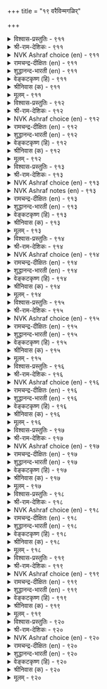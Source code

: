 +++
title = "१९ वरैविन्मगळिर्"

+++

<details><summary>विश्वास-प्रस्तुतिः - ९११</summary>

अऩ्पिऩ् विऴैयार् पॊरुळ्विऴैयुम् आय्दॊडियार्  
इऩ्सॊल् इऴुक्कुत् तरुम्। ९११  
</details>

<details><summary>श्री-राम-देशिकः - ९११</summary>

अधिकारः ९२. पण्याङ्गना  
हार्दप्रेम विना वित्तहेतोः प्रीतिं करोति या ।  
दास्यास्तस्या रम्यवाक्यं दद्याद् व्यसनमन्ततः ॥ ९११॥
</details>

<details><summary>NVK Ashraf choice (en) - ९११</summary>

०९११  
Fraught with disgrace are the sweet words  
Of jeweled women who desire wealth, not love. *  
(P.S. Sundaram)  
</details>

<details><summary>रामचन्द्र-दीक्षितः (en) - ९११</summary>

911 aṉpiṉ viḻaiyār poruḷviḻaiyum āytoṭiyār  
iṉcol iḻukkut tarum.

911\. Honeyed words of public women who serve not for love but for money become gall and wormwood in the end.  
</details>

<details><summary>शुद्धानन्द-भारती (en) - ९११</summary>

1\. அன்பின் விழையார் பொருள்விழையும் ஆய்தொடியார்  
இன்சொல் இழுக்குத் தரும்.  
For gold, not love their tongue cajoles  
Men are ruined by bangled belles.        911  
</details>

<details><summary>वेङ्कटकृष्ण (हि) - ९११</summary>

911
चाह नहीं है प्रेमवश, धनमूलक है चाह ।  
ऐसी स्त्री का मधुर वच, ले लेता है आह ॥
</details>

<details><summary>श्रीनिवास (क) - ९११</summary>

911. प्रीतियन्नु बयसदॆ (केवल) हणवन्नु बयसुव चॆलुव स्त्रीयर (वेश्यॆयर) इनिदाद मातुगळु ऒब्बनिगॆ
दुःखवन्नु तरुत्तवॆ.

</details>

<details><summary>मूलम् - ९११</summary>

अऩ्पिऩ् विऴैयार् पॊरुळ्विऴैयुम् आय्दॊडियार्  
इऩ्सॊल् इऴुक्कुत् तरुम्। ९११  
</details>

<details><summary>विश्वास-प्रस्तुतिः - ९१२</summary>

पयऩ्तूक्किप् पण्बुरैक्कुम् पण्बिऩ् मगळिर्  
नयऩ्तूक्कि नळ्ळा विडल्। ९१२  
</details>

<details><summary>श्री-राम-देशिकः - ९१२</summary>

धनलाभानुसरेण ब्रूवतीनां प्रियं वचः ।  
स्नेहं निर्गुणदसीनां विमृश्य विसृजेन्नरः ॥ ९१२॥
</details>

<details><summary>NVK Ashraf choice (en) - ९१२</summary>

०९१२  
See through and avoid the immoral women  
Who talk of morals with a purpose.  
(P.S. Sundaram)  
</details>

<details><summary>रामचन्द्र-दीक्षितः (en) - ९१२</summary>

912 payaṉtūkkip paṇpuraikkum paṇpuil makaḷir  
nayaṉtūkki naḷḷā viṭal.

912\. Beware of public women sweet of tongue but greedy of gain.  
</details>

<details><summary>शुद्धानन्द-भारती (en) - ९१२</summary>

2\. பயன்தூக்கிப் பண்புரைக்கும் பண்பின் மகளிர்  
நயன்தூக்கி நள்ளா விடல்.         
Avoid ill-natured whores who feign  
Love only for their selfish gain.        912  
</details>

<details><summary>वेङ्कटकृष्ण (हि) - ९१२</summary>

912
मधुर वचन है बोलती, तोल लाभ का भाग ।  
वेश्या के व्यवहार को, सोच समागम त्याग ॥
</details>

<details><summary>श्रीनिवास (क) - ९१२</summary>

912. लाभवन्नु तूगि नोडि अदक्कॆ तक्कन्तॆ नयवाद मातुगळन्नाडुव गुणवुळ्ळ स्त्रीयर वर्तनॆयनु तूगि नोडि,
अवर प्रीतियन्नु अलक्षिस बेकु.

</details>

<details><summary>मूलम् - ९१२</summary>

पयऩ्तूक्किप् पण्बुरैक्कुम् पण्बिऩ् मगळिर्  
नयऩ्तूक्कि नळ्ळा विडल्। ९१२  
</details>

<details><summary>विश्वास-प्रस्तुतिः - ९१३</summary>

पॊरुट्पॆण्डिर् पॊय्म्मै मुयक्कम् इरुट्टऱैयिल्  
एदिल् पिणन्दऴीइ अऱ्ऱु। ९१३  
</details>

<details><summary>श्री-राम-देशिकः - ९१३</summary>

पण्यस्त्रीणामर्थहेतोः कृत्रिमालिङ्गनं तु यत् ।  
तमोवृतस्थले नूत्नप्रेतालिङ्गनवद्भवेत् ॥ ९१३॥
</details>

<details><summary>NVK Ashraf choice (en) - ९१३</summary>

०९१३  
A harlot’s false embrace for money is like one hired  
To clasp an alien corpse in a dark room. *  
(P.S. Sundaram), (G. Vanmikanathan)  
</details>

<details><summary>NVK Ashraf notes (en) - ९१३</summary>

९१३. There existed, according to French writer Abbe J.A. Dubois of the १८th century A.D. [Hindu Manners, Customs and Ceremonies, page १७ and Edgar Thurston, Castes and Tribes of Southern India, Volume V, page १०७], a practice amongst the Nambudris of Kerala to hire someone to embrace the dead corpse of girls who die as virgins [Padmanabhan, २००३]. Valluvar could be referring to this custom. Though two of the five traditional commentators of Tirukkural, namely Manakkudavar and Pariperumal, interpret this way [… पिणत्तै कूलिक्कु तऴुवियदु पोलुम्…॥], they do not refer to this as a practice amongst Nambudris.
</details>

<details><summary>रामचन्द्र-दीक्षितः (en) - ९१३</summary>

913 poruṭpeṇṭir poymmai muyakkam iruṭṭaṟaiyil  
ētil piṇantaḻīi aṟṟu.

913\. Embracing false women bent on gain is like embracing a strange corpse in a dark room.  
</details>

<details><summary>शुद्धानन्द-भारती (en) - ९१३</summary>

3\. பொருட்பெண்டிர் பொய்ம்மை முயக்கம் இருட்டறையில்  
ஏதில் பிணந்தழீஇ யற்று.  
The false embrace of whores is like  
That of a damned corpse in the dark.        913  
</details>

<details><summary>वेङ्कटकृष्ण (हि) - ९१३</summary>

913
पण-स्त्री आलिंगन रहा, यों झूठा ही जान ।  
ज्यों लिपटे तम-कोष्ठ में, मुरदे से अनजान ॥
</details>

<details><summary>श्रीनिवास (क) - ९१३</summary>

913. हणवन्ने गुरियागुळ्ळ वेश्या स्त्रीयर हुसि आलिङ्गनवु कत्तलॆ कोणॆयल्लि अपरिचित हॆणवॊन्दन्नु तब्बिकॊण्डन्तॆ.

</details>

<details><summary>मूलम् - ९१३</summary>

पॊरुट्पॆण्डिर् पॊय्म्मै मुयक्कम् इरुट्टऱैयिल्  
एदिल् पिणन्दऴीइ अऱ्ऱु। ९१३  
</details>

<details><summary>विश्वास-प्रस्तुतिः - ९१४</summary>

पॊरुट्पॊरुळार् पुऩ्ऩलन् दोयार् अरुट्पॊरुळ्  
आयुम् अऱिवि ऩवर्। ९१४  
</details>

<details><summary>श्री-राम-देशिकः - ९१४</summary>

अर्थमात्रैकलक्ष्यणां दासीनां कपटं सुखम् ।  
नाद्रियन्ते धर्ममार्गविमर्शनपरा बुधाः ॥ ९१४॥
</details>

<details><summary>NVK Ashraf choice (en) - ९१४</summary>

०९१४  
The wise who treasure grace desire not the false charms  
Of those who treasure wealth. *  
(W.H. Drew and J. Lazarus), (Satguru Subramuniyaswami)  
</details>

<details><summary>रामचन्द्र-दीक्षितः (en) - ९१४</summary>

914 poruṭporuḷār puṉṉalam tōyā aruṭporuḷ  
āyum aṟivi ṉavar.

914\. Men seeking the light of grace turn away in scorn from the fleshy delights of prostitutes.  
</details>

<details><summary>शुद्धानन्द-भारती (en) - ९१४</summary>

4\. பொருட்பொருளார் புன்னலம் தோயார் அருட்பொருள்  
ஆயும் அறிவி னவர்.  
The wise who seek the wealth of grace  
Look not for harlots' low embrace.        914  
</details>

<details><summary>वेङ्कटकृष्ण (हि) - ९१४</summary>

914
रहता है परमार्थ में, जिनका मनोनियोग ।  
अर्थ-अर्थिनी तुच्छ सुख, करते नहिं वे भोग ॥
</details>

<details><summary>श्रीनिवास (क) - ९१४</summary>

914. दैव कृपॆय सिरियन्नु अरसुव विचारवन्तरु, हणवन्ने मुख्यवागि बयसुव वेश्यॆयरु कूडुव कीळु सुखवन्नु
आशिसुवुदिल्ल.

</details>

<details><summary>मूलम् - ९१४</summary>

पॊरुट्पॊरुळार् पुऩ्ऩलन् दोयार् अरुट्पॊरुळ्  
आयुम् अऱिवि ऩवर्। ९१४  
</details>

<details><summary>विश्वास-प्रस्तुतिः - ९१५</summary>

पॊदुनलत्तार् पुऩ्ऩलम् तोयार् मदिनलत्तिऩ्  
माण्ड अऱिवि ऩवर्। ९१५  
</details>

<details><summary>श्री-राम-देशिकः - ९१५</summary>

स्वभावज्ञानसहिताः शास्त्रज्ञानेन चान्विताः ।  
सर्वस्वाम्याङ्गनाभोगं कृत्रिमं न हि वृण्वते ॥ ९१५॥
</details>

<details><summary>NVK Ashraf choice (en) - ९१५</summary>

०९१५  
Sensible men of lofty wisdom will find no joy  
In the cheap delight of public women. *  
(P.S. Sundaram), (G.U. Pope)  
</details>

<details><summary>रामचन्द्र-दीक्षितः (en) - ९१५</summary>

915 potunalattār puṉṉalam tōyār matinalattiṉ  
māṇṭa aṟivi ṉavar.

915\. Men of great wisdom care not for the barren pleasures of women who sell themselves for hire.  
</details>

<details><summary>शुद्धानन्द-भारती (en) - ९१५</summary>

5\. பொதுநலத்தார் புன்னலம் தோயார் மதிநலத்தின்  
மாண்ட அறிவி னவர்.  
The lofty wise will never covet  
The open charms of a vile harlot.        915  
</details>

<details><summary>वेङ्कटकृष्ण (हि) - ९१५</summary>

915
सहज बुद्धि के साथ है, जिनका विशिष्ट ज्ञान ।  
पण्य-स्त्री का तुच्छ सुख, भोगेंगे नहिं जान ॥
</details>

<details><summary>श्रीनिवास (क) - ९१५</summary>

915. बुद्धि सामर्थ्यदिन्द श्रेष्ठ अरिवुळ्ळवरारू हणदासॆगॆ ऎल्लरिगू प्रीति तोरुव वेश्यॆयर अळियॊलिविगॆ
दासरागुवुदिल्ल.

</details>

<details><summary>मूलम् - ९१५</summary>

पॊदुनलत्तार् पुऩ्ऩलम् तोयार् मदिनलत्तिऩ्  
माण्ड अऱिवि ऩवर्। ९१५  
</details>

<details><summary>विश्वास-प्रस्तुतिः - ९१६</summary>

तन्नलम् पारिप्पार् तोयार् तगैसॆरुक्किप्  
पुऩ्ऩलम् पारिप्पार् तोळ्। ९१६  
</details>

<details><summary>श्री-राम-देशिकः - ९१६</summary>

पण्यस्त्रीणां छलं प्रेम यच्छन्तीनां जनान् प्रति ।  
भुजौ रूपमदान्धानां न स्पृशेयुर्गुणैषिणः ॥ ९१६॥
</details>

<details><summary>NVK Ashraf choice (en) - ९१६</summary>

०९१६  
Those who would spread their own good will not touch  
Others who spread their charms for money. *  
(P.S. Sundaram)  
</details>

<details><summary>रामचन्द्र-दीक्षितः (en) - ९१६</summary>

916 tannalam pārippār tōyār takaicerukkip  
puṉṉalam pārippār tōḷ.

916\. Men aspiring to fame do not long for the delights of women who sell themselves.  
</details>

<details><summary>शुद्धानन्द-भारती (en) - ९१६</summary>

6\. தந்நலம் பாரிப்பார் தோயார் தகைசெருக்கிப்  
புன்னலம் பாரிப்பார் தோள்.  
Those who guard their worthy fame  
Shun the wanton's vaunting charm.        916  
</details>

<details><summary>वेङ्कटकृष्ण (हि) - ९१६</summary>

916
रूप-दृप्त हो तुच्छ सुख, जो देती हैं बेच ।  
निज यश-पालक श्रेष्ठ जन, गले लगें नहिं, हेच ॥
</details>

<details><summary>श्रीनिवास (क) - ९१६</summary>

916. आत्मोन्नतियन्नु अरसुववरु, तम्म चॆलुविनिन्द मरुळुगॊळिसि कीळु सुख नीडुव वेश्यॆयर तोळ अप्पुगॆयल्लि
सेरुवुदिल्ल.

</details>

<details><summary>मूलम् - ९१६</summary>

तन्नलम् पारिप्पार् तोयार् तगैसॆरुक्किप्  
पुऩ्ऩलम् पारिप्पार् तोळ्। ९१६  
</details>

<details><summary>विश्वास-प्रस्तुतिः - ९१७</summary>

निऱैनॆञ्जम् इल्लवर् तोय्वार् पिऱनॆञ्जिऱ्  
पेणिप् पुणर्बवर् तोळ्। ९१७  
</details>

<details><summary>श्री-राम-देशिकः - ९१७</summary>

कृत्वाऽन्यं हृदि कायेन यच्छन्तीनां स्वसङ्गमम् ।  
वारस्त्रीणां भुजौ चित्तदार्ढ्यहीनाः स्पृशन्त्यहो ॥ ९१७॥
</details>

<details><summary>NVK Ashraf choice (en) - ९१७</summary>

०९१७  
The empty-hearted alone will embrace  
The hearts that go not with their bodies.  
(P.S. Sundaram)  
</details>

<details><summary>रामचन्द्र-दीक्षितः (en) - ९१७</summary>

917 niṟaineñcam illavar tōyvar piṟaneñcil  
pēṇip puṇarpavar tōḷ.

917\. Only men of unruly desires go in search of the shoulders of women who sell themselves.  
</details>

<details><summary>शुद्धानन्द-भारती (en) - ९१७</summary>

7\. நிறைநெஞ்சம் இல்லவர் தோய்வர் பிறநெஞ்சிற்  
பேணிப் புணர்பவர் தோள்.  
Hollow hearts alone desire  
The arms of whores with hearts elsewere.        917  
</details>

<details><summary>वेङ्कटकृष्ण (हि) - ९१७</summary>

917
करती है संभोग जो, लगा अन्य में चित्त ।  
उससे गले लगे वही, जिसका चंचल चित्त ॥
</details>

<details><summary>श्रीनिवास (क) - ९१७</summary>

917. अनम्भवदिन्द श्रिमन्तवाद मनस्सु, इल्लदवरु, तम्म मनस्सिनल्लि इतर वस्तुगळन्नु बयसि कूडलॆळसुव वेश्यॆयर
तोळ्तॆक्कॆयल्लि सॆरॆयागुवरु.

</details>

<details><summary>मूलम् - ९१७</summary>

निऱैनॆञ्जम् इल्लवर् तोय्वार् पिऱनॆञ्जिऱ्  
पेणिप् पुणर्बवर् तोळ्। ९१७  
</details>

<details><summary>विश्वास-प्रस्तुतिः - ९१८</summary>

आयुम् अऱिविऩर् अल्लार्क्कु अणङ्गॆऩ्प  
माय मगळिर् मुयक्कु। ९१८  
</details>

<details><summary>श्री-राम-देशिकः - ९१८</summary>

कुलटाभिर्वञ्चिकाभिः सहालिङ्गनकर्म तु ।  
नृणा विवेकशून्यानां भूतं प्राणहरं भवेत् ॥ ९१८॥
</details>

<details><summary>NVK Ashraf choice (en) - ९१८</summary>

०९१८  
Only those who can’t see through a false woman’s embrace  
Consider her to be an angel. *  
(N.V.K. Ashraf), (P.S. Sundaram)  
</details>

<details><summary>रामचन्द्र-दीक्षितः (en) - ९१८</summary>

918 āyum aṟiviṉar allārkku aṇaṅkeṉpa  
māya makaḷir muyakku.

918\. False women’s embraces which only the ignorant desire are like the possession of evil spirits.  
</details>

<details><summary>शुद्धानन्द-भारती (en) - ९१८</summary>

8\. ஆயும் அறிவினர் அல்லார்க்கு அணங்கென்ப  
மாய மகளிர் முயக்கு.  
Senseless fools are lured away  
By arms of sirens who lead astray.        918  
</details>

<details><summary>वेङ्कटकृष्ण (हि) - ९१८</summary>

918
जो स्त्री है मायाविनी, उसका भोग विलास ।  
अविवेकी जन के लिये, रहा मोहिनी-पाश ॥
</details>

<details><summary>श्रीनिवास (क) - ९१८</summary>

918. विचार माडि नोडुव शक्तियिल्लदवरिगॆ, मायाङ्गनॆयर (वेश्यॆयर) अप्पुगॆयु, मोहिनि हिडिद हागॆ ऎन्दु
बल्लवरु हेळुवरु.

</details>

<details><summary>मूलम् - ९१८</summary>

आयुम् अऱिविऩर् अल्लार्क्कु अणङ्गॆऩ्प  
माय मगळिर् मुयक्कु। ९१८  
</details>

<details><summary>विश्वास-प्रस्तुतिः - ९१९</summary>

वरैविला माणिऴैयार् मॆऩ्तोळ् पुरैयिलाप्  
पूरियर्गळ् आऴुम् अळऱु। ९१९  
</details>

<details><summary>श्री-राम-देशिकः - ९१९</summary>

चारित्र्यमात्रशून्यानां दासीनां मधुरो भुजः ।  
मूढाधमजनप्राप्यनिरयेन समो भवेत् ॥ ९१९॥
</details>

<details><summary>NVK Ashraf choice (en) - ९१९</summary>

०९१९  
The soft arms of those who sell their charm  
Are a hell that plunge the base. *  
(P.S. Sundaram), (W.H. Drew and J. Lazarus)  
</details>

<details><summary>रामचन्द्र-दीक्षितः (en) - ९१९</summary>

919 varaivilā māṇiḻaiyār meṉtōḷ puraiyilāp  
pūriyarkaḷ āḻum aḷaṟu.

919\. The soft shoulders of women who deck themselves for attraction are the hell into which undiscerning fools sink.  
</details>

<details><summary>शुद्धानन्द-भारती (en) - ९१९</summary>

9\. வரைவிலா மாணிழையார் மென்றோள் புரையிலாப்  
பூரியர்கள் ஆழும் அளறு.  
The soft jewelled arms of whores are hell  
Into which the degraded fall.        919  
</details>

<details><summary>वेङ्कटकृष्ण (हि) - ९१९</summary>

919
वेश्या का कंधा मृदुल, भूषित है जो खूब ।  
मूढ-नीच उस नरक में, रहते हैं कर डूब ॥
</details>

<details><summary>श्रीनिवास (क) - ९१९</summary>

919. दॊड्डवरु, अल्परु ऎन्नदॆ बॆलॆकॊट्टु कॊळ्ळुव यारन्नू अप्पुव लज्जॆगॆट्ट वेश्याङ्गनॆयर मॆदुदोळु, हिरिमॆयिल्लदॆ
कीळु जनरु बीळुव सरकदन्तॆ.

</details>

<details><summary>मूलम् - ९१९</summary>

वरैविला माणिऴैयार् मॆऩ्तोळ् पुरैयिलाप्  
पूरियर्गळ् आऴुम् अळऱु। ९१९  
</details>

<details><summary>विश्वास-प्रस्तुतिः - ९२०</summary>

इरुमऩप् पॆण्डिरुम् कळ्ळुम् कवऱुम्  
तिरुनीक्कप् पट्टार् तॊडर्बु। ९२०  
</details>

<details><summary>श्री-राम-देशिकः - ९२०</summary>

द्विमनस्का वारनारी द्यूतो मद्यं मदप्रदम् ।  
त्रिभिरेतैर्युतं मर्त्य विमुञ्चेत् पद्मसम्भवा ॥ ९२०॥
</details>

<details><summary>NVK Ashraf choice (en) - ९२०</summary>

०९२०  
Fortune leaves those whose associates are  
Treacherous women, wine and dice. *  
(P.S. Sundaram)  
</details>

<details><summary>रामचन्द्र-दीक्षितः (en) - ९२०</summary>

920 irumaṉap peṇṭirum kaḷḷum kavaṟum  
tirunīkkap paṭṭār toṭarpu.

920\. Double-tongued women, wine and dice are the allies of those abandoned by the goddess of fortune.  
</details>

<details><summary>शुद्धानन्द-भारती (en) - ९२०</summary>

10\. இருமனப் பெண்டிரும் கள்ளும் கவறும்  
திருநீக்கப் பட்டார் தொடர்பு.  
Double-minded whores, wine and dice  
Are lures of those whom fortune flies.        920  
</details>

<details><summary>वेङ्कटकृष्ण (हि) - ९२०</summary>

920
द्वैध-मना व्यभिचारिणी, मद्य, जुए का खेल ।  
लक्ष्मी से जो त्यक्त हैं, उनका इनसे मेल ॥
</details>

<details><summary>श्रीनिवास (क) - ९२०</summary>

920. इब्बगॆय मनस्सुळ्ळ वेश्याङ्गनॆयरु, कळ्ळु मत्तु जूजु इवु मूरू सिरियळिद दरिद्रर ऒडनाडीगळु.
</details>

<details><summary>मूलम् - ९२०</summary>

इरुमऩप् पॆण्डिरुम् कळ्ळुम् कवऱुम्  
तिरुनीक्कप् पट्टार् तॊडर्बु। ९२०  
</details>

